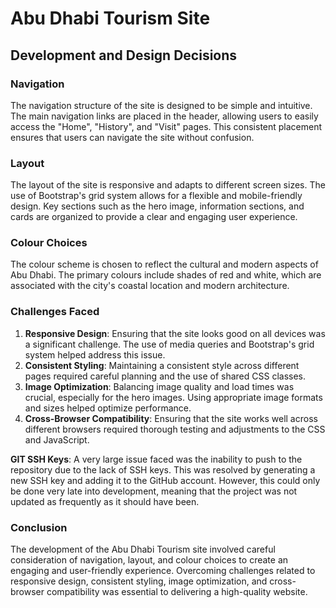 # Abu Dhabi Tourism Site

## Development and Design Decisions

### Navigation
The navigation structure of the site is designed to be simple and intuitive. The main navigation links are placed in the header, allowing users to easily access the "Home", "History", and "Visit" pages. This consistent placement ensures that users can navigate the site without confusion.

### Layout
The layout of the site is responsive and adapts to different screen sizes. The use of Bootstrap's grid system allows for a flexible and mobile-friendly design. Key sections such as the hero image, information sections, and cards are organized to provide a clear and engaging user experience.

### Colour Choices
The colour scheme is chosen to reflect the cultural and modern aspects of Abu Dhabi. The primary colours include shades of red and white, which are associated with the city's coastal location and modern architecture.

### Challenges Faced
1. **Responsive Design**: Ensuring that the site looks good on all devices was a significant challenge. The use of media queries and Bootstrap's grid system helped address this issue.
2. **Consistent Styling**: Maintaining a consistent style across different pages required careful planning and the use of shared CSS classes.
3. **Image Optimization**: Balancing image quality and load times was crucial, especially for the hero images. Using appropriate image formats and sizes helped optimize performance.
4. **Cross-Browser Compatibility**: Ensuring that the site works well across different browsers required thorough testing and adjustments to the CSS and JavaScript.

**GIT SSH Keys**: A very large issue faced was the inability to push to the repository due to the lack of SSH keys. This was resolved by generating a new SSH key and adding it to the GitHub account. However, this could only be done very late into development, meaning that the project was not updated as frequently as it should have been.

### Conclusion
The development of the Abu Dhabi Tourism site involved careful consideration of navigation, layout, and colour choices to create an engaging and user-friendly experience. Overcoming challenges related to responsive design, consistent styling, image optimization, and cross-browser compatibility was essential to delivering a high-quality website.